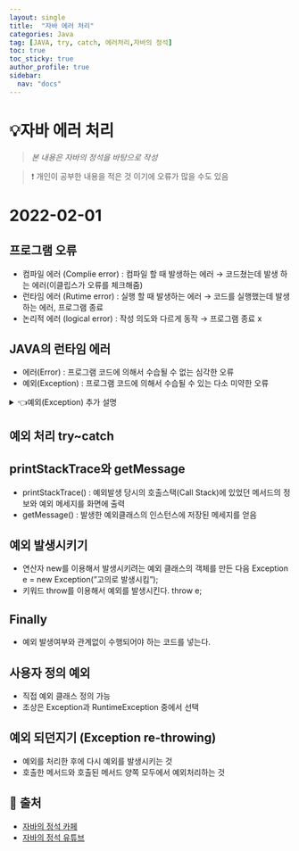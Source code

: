 ```yaml
---
layout: single
title:  "자바 에러 처리"
categories: Java
tag: [JAVA, try, catch, 에러처리,자바의 정석]
toc: true
toc_sticky: true
author_profile: true
sidebar:
  nav: "docs"
---
```


# 💡자바 에러 처리

<!--Quote-->
> *본 내용은 자바의 정석을 바탕으로 작성*

> ❗ 개인이 공부한 내용을 적은 것 이기에 오류가 많을 수도 있음

# 2022-02-01

## 프로그램 오류

- 컴파일 에러 (Complie error) : 컴파일 할 때 발생하는 에러 → 코드쳤는데 발생 하는 에러(이클립스가 오류를 체크해줌)
- 런타임 에러 (Rutime error) : 실행 할 때 발생하는 에러 → 코드를 실행했는데 발생하는 에러, 프로그램 종료
- 논리적 에러 (logical error) : 작성 의도와 다르게 동작 → 프로그램 종료 x

## JAVA의 런타임 에러

- 에러(Error) : 프로그램 코드에 의해서 수습될 수 없는 심각한 오류
- 예외(Exception) : 프로그램 코드에 의해서 수습될 수 있는 다소 미약한 오류

<details>
<summary>👈예외(Exception) 추가 설명</summary>
<div markdown="1">
1. 예외는 Exception과 그 자손들 , RuntimeException과 그 자손들로 나누어진다.
2. Exception과 그자손들은 checked 예외다 (예외 처리 필수)
3. RuntimeException과 그 자손들은 unchecked 예외 (에러 처리 선택)
</div>
</details>

## 예외 처리 try~catch

<script src="https://gist.github.com/kimyeong96/8ba20edc3263b9b2aa482ac6ce57ff41.js"></script>

## printStackTrace와 getMessage

- printStackTrace() : 예외발생 당시의 호출스택(Call Stack)에 있었던 메서드의 정보와 예외 메세지를 화면에 출력
- getMessage() : 발생한 예외클래스의 인스턴스에 저장된 메세지를 얻음

<script src="https://gist.github.com/kimyeong96/f3388c495adfbbc000726ac4694219cb.js"></script>

## 예외 발생시키기

- 연산자 new를 이용해서 발생시키려는 예외 클래스의 객체를 만든 다음
	Exception e = new Exception(”고의로 발생시킴”);
- 키워드  throw를 이용해서 예외를 발생시킨다.
	throw e;

<script src="https://gist.github.com/kimyeong96/936c05d1c1f155556af7843c734594c1.js"></script>

## Finally

- 예외 발생여부와 관계없이 수행되어야 하는 코드를 넣는다.

<script src="https://gist.github.com/kimyeong96/453d24b132c905c64f703680879456b8.js"></script>

## 사용자 정의 예외

- 직접 예외 클래스 정의 가능
- 조상은 Exception과 RuntimeException 중에서 선택

<script src="https://gist.github.com/kimyeong96/334bd50784c53f118ac179ace83e3f96.js"></script>

## 예외 되던지기 (Exception re-throwing)

- 예외를 처리한 후에 다시 예외를 발생시키는 것
- 호출한 메서드와 호출된 메서드 양쪽 모두에서 예외처리하는 것

<script src="https://gist.github.com/kimyeong96/1294fd0cf12d344c96469577f29a45ed.js"></script>

## 📑 출처

 - [자바의 정석 카페](https://cafe.naver.com/javachobostudy)
 - [자바의 정석 유튜브](https://www.youtube.com/user/MasterNKS)